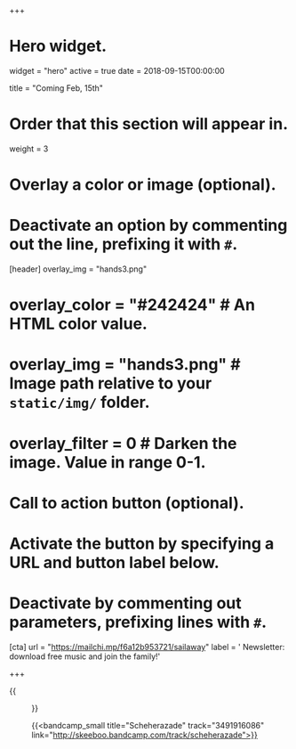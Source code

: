 +++
# Hero widget.
widget = "hero"
active = true
date = 2018-09-15T00:00:00

title = "Coming Feb, 15th"

# Order that this section will appear in.
weight = 3

# Overlay a color or image (optional).
#   Deactivate an option by commenting out the line, prefixing it with `#`.
[header]
overlay_img = "hands3.png"
#  overlay_color = "#242424"  # An HTML color value.
#  overlay_img = "hands3.png"  # Image path relative to your `static/img/` folder.
#  overlay_filter = 0  # Darken the image. Value in range 0-1.

# Call to action button (optional).
#   Activate the button by specifying a URL and button label below.
#   Deactivate by commenting out parameters, prefixing lines with `#`.

[cta]
url = "https://mailchi.mp/f6a12b953721/sailaway"
label = '<i class="fas fa-envelope"></i> Newsletter: download free music and join the family!'

+++


{{<figure src="/img/covers/Scheherazade.jpg" width="320" link="https://distrokid.com/hyperfollow/skeeboo/scheherazade" target="_blank">}}

{{<bandcamp_small title="Scheherazade" track="3491916086" link="http://skeeboo.bandcamp.com/track/scheherazade">}}

